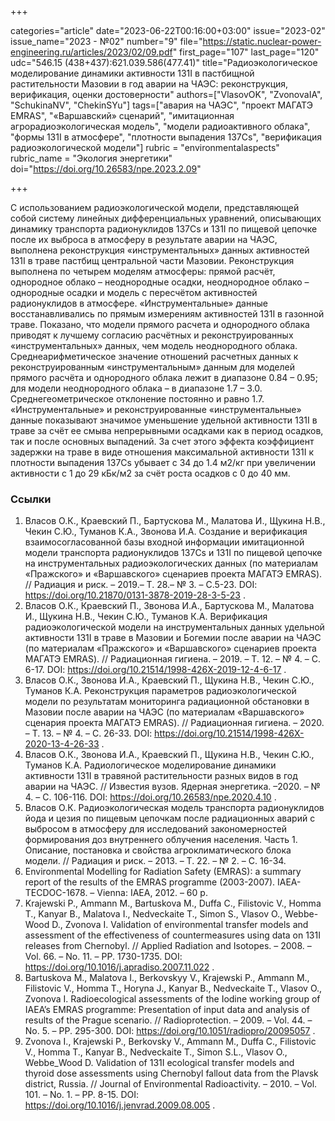 +++

categories="article"
date="2023-06-22T00:16:00+03:00"
issue="2023-02"
issue_name="2023 - №02"
number="9"
file="https://static.nuclear-power-engineering.ru/articles/2023/02/09.pdf"
first_page="107"
last_page="120"
udc="546.15 (438+437):621.039.586(477.41)"
title="Радиоэкологическое моделирование динамики активности 131I в пастбищной растительности Мазовии в год аварии на ЧАЭС: реконструкция, верификация, оценки достоверности"
authors=["VlasovOK", "ZvonovaIA", "SchukinaNV", "ChekinSYu"]
tags=["авария на ЧАЭС", "проект МАГАТЭ EMRAS", "«Варшавский» сценарий", "имитационная агрорадиоэкологическая модель", "модели радиоактивного облака", "формы 131I в атмосфере", "плотности выпадения 137Cs", "верификация радиоэкологической модели"]
rubric = "environmentalaspects"
rubric_name = "Экология энергетики"
doi="https://doi.org/10.26583/npe.2023.2.09"

+++

С использованием радиоэкологической модели, представляющей собой систему линейных дифференциальных уравнений, описывающих динамику транспорта радионуклидов 137Cs и 131I по пищевой цепочке после их выброса в атмосферу в результате аварии на ЧАЭС, выполнена реконструкция «инструментальных» данных активностей 131I в траве пастбищ центральной части Мазовии. Реконструкция выполнена по четырем моделям атмосферы: прямой расчёт, однородное облако – неоднородные осадки, неоднородное облако – однородные осадки и модель с пересчётом активностей радионуклидов в атмосфере. «Инструментальные» данные восстанавливались по прямым измерениям активностей 131I в газонной траве. Показано, что модели прямого расчета и однородного облака приводят к лучшему согласию расчётных и реконструированных «инструментальных» данных, чем модель неоднородного облака. Среднеарифметическое значение отношений расчетных данных к реконструированным «инструментальным» данным для моделей прямого расчёта и однородного облака лежит в диапазоне 0.84 – 0.95; для модели неоднородного облака – в диапазоне 1.7 – 3.0. Среднегеометрическое отклонение постоянно и равно 1.7. «Инструментальные» и реконструированные «инструментальные» данные показывают значимое уменьшение удельной активности 131I в траве за счёт ее смыва непрерывными осадками как в период осадков, так и после основных выпадений. За счет этого эффекта коэффициент задержки на траве в виде отношения максимальной активности 131I к плотности выпадения 137Cs убывает с 34 до 1.4 м2/кг при увеличении активности с 1 до 29 кБк/м2 за счёт роста осадков с 0 до 40 мм.

### Ссылки

1. Власов О.К., Краевский П., Бартускова М., Малатова И., Щукина Н.В., Чекин С.Ю., Туманов К.А., Звонова И.А. Создание и верификация взаимосогласованной базы входной информации имитационной модели транспорта радионуклидов 137Cs и 131I по пищевой цепочке на инструментальных радиоэкологических данных (по материалам «Пражского» и «Варшавского» сценариев проекта МАГАТЭ EMRAS). // Радиация и риск. – 2019.– T. 28.– № 3. – C.5-23. DOI: https://doi.org/10.21870/0131-3878-2019-28-3-5-23 .
2. Власов О.К., Краевский П., Звонова И.А., Бартускова М., Малатова И., Щукина Н.В., Чекин С.Ю., Туманов К.А. Верификация радиоэкологической модели на инструментальных данных удельной активности 131I в траве в Мазовии и Богемии после аварии на ЧАЭС (по материалам «Пражского» и «Варшавского» сценариев проекта МАГАТЭ EMRAS). // Радиационная гигиена. – 2019. – Т. 12. – № 4. – С. 6-17. DOI: https://doi.org/10.21514/1998-426X-2019-12-4-6-17 .
3. Власов О.К., Звонова И.А., Краевский П., Щукина Н.В., Чекин С.Ю., Туманов К.А. Реконструкция параметров радиоэкологической модели по результатам мониторинга радиационной обстановки в Мазовии после аварии на ЧАЭС (по материалам «Варшавского» сценария проекта МАГАТЭ EMRAS). // Радиационная гигиена. – 2020. – Т. 13. – № 4. – С. 26-33. DOI: https://doi.org/10.21514/1998-426X-2020-13-4-26-33 .
4. Власов О.К., Звонова И.А., Краевский П., Щукина Н.В., Чекин С.Ю., Туманов К.А. Радиологическое моделирование динамики активности 131I в травяной растительности разных видов в год аварии на ЧАЭС. // Известия вузов. Ядерная энергетика. –2020. – № 4. – С. 106-116. DOI: https://doi.org/10.26583/npe.2020.4.10 .
5. Власов О.К. Радиоэкологическая модель транспорта радионуклидов йода и цезия по пищевым цепочкам после радиационных аварий с выбросом в атмосферу для исследований закономерностей формирования доз внутреннего облучения населения. Часть 1. Описание, постановка и свойства агроклиматического блока модели. // Радиация и риск. – 2013. – Т. 22. – № 2. – С. 16-34.
6. Environmental Modelling for Radiation Safety (EMRAS): a summary report of the results of the EMRAS programme (2003-2007). IAEA-TECDOC-1678. – Vienna: IAEA, 2012. – 60 p.
7. Krajewski P., Ammann M., Bartuskova M., Duffa C., Filistovic V., Homma T., Kanyar B., Malatova I., Nedveckaite T., Simon S., Vlasov O., Webbe-Wood D., Zvonova I. Validation of environmental transfer models and assessment of the effectiveness of countermeasures using data on 131I releases from Chernobyl. // Applied Radiation and Isotopes. – 2008. – Vol. 66. – No. 11. – PP. 1730-1735. DOI: https://doi.org/10.1016/j.apradiso.2007.11.022 .
8. Bartuskova M., Malatova I., Berkovskyy V., Krajewski P., Ammann M., Filistovic V., Homma T., Horyna J., Kanyar B., Nedveckaite T., Vlasov O., Zvonova I. Radioecological assessments of the Iodine working group of IAEA’s EMRAS programme: Presentation of input data and analysis of results of the Prague scenario. // Radioprotection. – 2009. – Vol. 44. – No. 5. – PP. 295-300. DOI: https://doi.org/10.1051/radiopro/20095057 .
9. Zvonova I., Krajewski P., Berkovsky V., Ammann M., Duffa C., Filistovic V., Homma T., Kanyar B., Nedveckaite T., Simon S.L., Vlasov O., Webbe_Wood D. Validation of 131I ecological transfer models and thyroid dose assessments using Chernobyl fallout data from the Plavsk district, Russia. // Journal of Environmental Radioactivity. – 2010. – Vol. 101. – No. 1. – PP. 8-15. DOI: https://doi.org/10.1016/j.jenvrad.2009.08.005 .